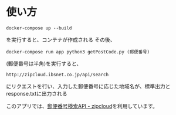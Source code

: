 # 使い方

`docker-compose up --build`

を実行すると、コンテナが作成される その後、

`docker-compose run app python3 getPostCode.py (郵便番号)`

(郵便番号は半角)を実行すると、

`http://zipcloud.ibsnet.co.jp/api/search`

にリクエストを行い、入力した郵便番号に応じた地域名が、標準出力とresponse.txtに出力される

このアプリでは、[郵便番号検索API - zipcloud](http://zipcloud.ibsnet.co.jp/doc/api)を利用しています。
